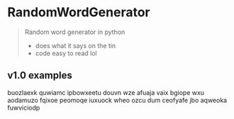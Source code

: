# RandomWordGenerator
> Random word generator in python
> - does what it says on the tin
> - code easy to read lol

## v1.0 examples
buozlaexk
quwiamc
ipbowxeetu
douvn
wze
afuaja
vaix
bgiope
wxu
aodamuzo
fqixoe
peomoqe
iuxuock
wheo
ozcu
dum
ceofyafe
jbo
aqweoka
fuwviciodp
